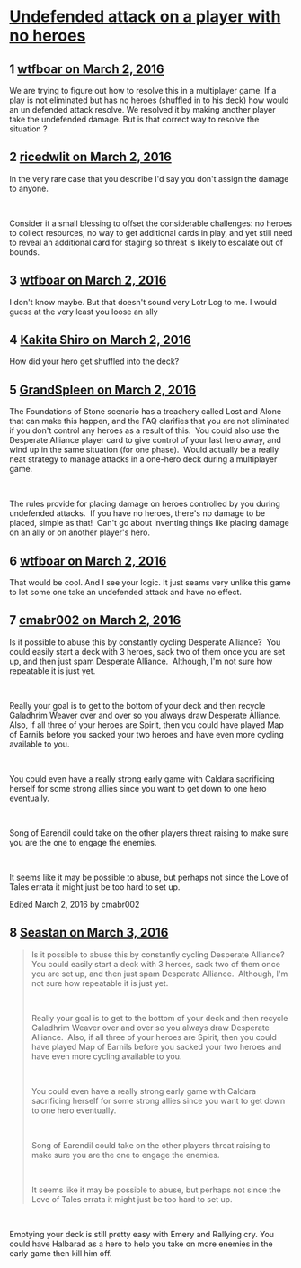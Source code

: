# [Undefended attack on a player with no heroes](https://community.fantasyflightgames.com/topic/204228-undefended-attack-on-a-player-with-no-heroes/)

## 1 [wtfboar on March 2, 2016](https://community.fantasyflightgames.com/topic/204228-undefended-attack-on-a-player-with-no-heroes/?do=findComment&comment=2079664)

We are trying to figure out how to resolve this in a multiplayer game. If a play is not eliminated but has no heroes (shuffled in to his deck) how would an un defended attack resolve. We resolved it by making another player take the undefended damage. But is that correct way to resolve the situation ?

## 2 [ricedwlit on March 2, 2016](https://community.fantasyflightgames.com/topic/204228-undefended-attack-on-a-player-with-no-heroes/?do=findComment&comment=2079754)

In the very rare case that you describe I'd say you don't assign the damage to anyone.  

 

Consider it a small blessing to offset the considerable challenges: no heroes to collect resources, no way to get additional cards in play, and yet still need to reveal an additional card for staging so threat is likely to escalate out of bounds.

## 3 [wtfboar on March 2, 2016](https://community.fantasyflightgames.com/topic/204228-undefended-attack-on-a-player-with-no-heroes/?do=findComment&comment=2079918)

I don't know maybe. But that doesn't sound very Lotr Lcg to me. I would guess at the very least you loose an ally

## 4 [Kakita Shiro on March 2, 2016](https://community.fantasyflightgames.com/topic/204228-undefended-attack-on-a-player-with-no-heroes/?do=findComment&comment=2079927)

How did your hero get shuffled into the deck?

## 5 [GrandSpleen on March 2, 2016](https://community.fantasyflightgames.com/topic/204228-undefended-attack-on-a-player-with-no-heroes/?do=findComment&comment=2079958)

The Foundations of Stone scenario has a treachery called Lost and Alone that can make this happen, and the FAQ clarifies that you are not eliminated if you don't control any heroes as a result of this.  You could also use the Desperate Alliance player card to give control of your last hero away, and wind up in the same situation (for one phase).  Would actually be a really neat strategy to manage attacks in a one-hero deck during a multiplayer game.

 

The rules provide for placing damage on heroes controlled by you during undefended attacks.  If you have no heroes, there's no damage to be placed, simple as that!  Can't go about inventing things like placing damage on an ally or on another player's hero.

## 6 [wtfboar on March 2, 2016](https://community.fantasyflightgames.com/topic/204228-undefended-attack-on-a-player-with-no-heroes/?do=findComment&comment=2079961)

That would be cool. And I see your logic. It just seams very unlike this game to let some one take an undefended attack and have no effect.

## 7 [cmabr002 on March 2, 2016](https://community.fantasyflightgames.com/topic/204228-undefended-attack-on-a-player-with-no-heroes/?do=findComment&comment=2081039)

Is it possible to abuse this by constantly cycling Desperate Alliance?  You could easily start a deck with 3 heroes, sack two of them once you are set up, and then just spam Desperate Alliance.  Although, I'm not sure how repeatable it is just yet.

 

Really your goal is to get to the bottom of your deck and then recycle Galadhrim Weaver over and over so you always draw Desperate Alliance.  Also, if all three of your heroes are Spirit, then you could have played Map of Earnils before you sacked your two heroes and have even more cycling available to you.

 

You could even have a really strong early game with Caldara sacrificing herself for some strong allies since you want to get down to one hero eventually. 

 

Song of Earendil could take on the other players threat raising to make sure you are the one to engage the enemies.

 

It seems like it may be possible to abuse, but perhaps not since the Love of Tales errata it might just be too hard to set up.

Edited March 2, 2016 by cmabr002

## 8 [Seastan on March 3, 2016](https://community.fantasyflightgames.com/topic/204228-undefended-attack-on-a-player-with-no-heroes/?do=findComment&comment=2082853)

> Is it possible to abuse this by constantly cycling Desperate Alliance?  You could easily start a deck with 3 heroes, sack two of them once you are set up, and then just spam Desperate Alliance.  Although, I'm not sure how repeatable it is just yet.
> 
>  
> 
> Really your goal is to get to the bottom of your deck and then recycle Galadhrim Weaver over and over so you always draw Desperate Alliance.  Also, if all three of your heroes are Spirit, then you could have played Map of Earnils before you sacked your two heroes and have even more cycling available to you.
> 
>  
> 
> You could even have a really strong early game with Caldara sacrificing herself for some strong allies since you want to get down to one hero eventually. 
> 
>  
> 
> Song of Earendil could take on the other players threat raising to make sure you are the one to engage the enemies.
> 
>  
> 
> It seems like it may be possible to abuse, but perhaps not since the Love of Tales errata it might just be too hard to set up.

 

Emptying your deck is still pretty easy with Emery and Rallying cry. You could have Halbarad as a hero to help you take on more enemies in the early game then kill him off.

